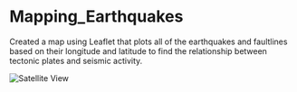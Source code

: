 # Mapping_Earthquakes

Created a map using Leaflet that plots all of the earthquakes and faultlines based on their longitude and latitude to find the relationship between tectonic plates and seismic activity.

![Satellite View](https://github.com/rtippana1/Mapping_Earthquakes/blob/main/Resources/Satellite%20View.png)
